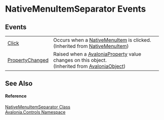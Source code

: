 # NativeMenuItemSeparator Events




## Events
<table>
<tr>
<td><a href="E_Avalonia_Controls_NativeMenuItem_Click">Click</a></td>
<td>Occurs when a <a href="T_Avalonia_Controls_NativeMenuItem">NativeMenuItem</a> is clicked.<br />(Inherited from <a href="T_Avalonia_Controls_NativeMenuItem">NativeMenuItem</a>)</td>
</tr>
<tr>
<td><a href="E_Avalonia_AvaloniaObject_PropertyChanged">PropertyChanged</a></td>
<td>Raised when a <a href="T_Avalonia_AvaloniaProperty">AvaloniaProperty</a> value changes on this object.<br />(Inherited from <a href="T_Avalonia_AvaloniaObject">AvaloniaObject</a>)</td>
</tr>
</table>

## See Also


#### Reference
<a href="T_Avalonia_Controls_NativeMenuItemSeparator">NativeMenuItemSeparator Class</a>  
<a href="N_Avalonia_Controls">Avalonia.Controls Namespace</a>  
